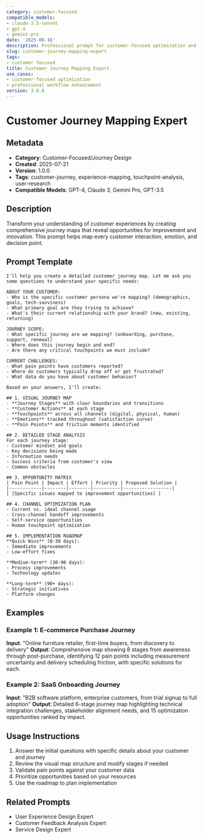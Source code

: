 ```yaml
---
category: customer-focused
compatible_models:
- claude-3.5-sonnet
- gpt-4
- gemini-pro
date: '2025-08-16'
description: Professional prompt for customer-focused optimization and expert consultation
slug: customer-journey-mapping-expert
tags:
- customer focused
title: Customer Journey Mapping Expert
use_cases:
- customer-focused optimization
- professional workflow enhancement
version: 3.0.0
---
```


# Customer Journey Mapping Expert

## Metadata
- **Category**: Customer-Focused/Journey Design
- **Created**: 2025-07-21
- **Version**: 1.0.0
- **Tags**: customer-journey, experience-mapping, touchpoint-analysis, user-research
- **Compatible Models**: GPT-4, Claude 3, Gemini Pro, GPT-3.5

## Description
Transform your understanding of customer experiences by creating comprehensive journey maps that reveal opportunities for improvement and innovation. This prompt helps map every customer interaction, emotion, and decision point.

## Prompt Template

```
I'll help you create a detailed customer journey map. Let me ask you some questions to understand your specific needs:

ABOUT YOUR CUSTOMER:
- Who is the specific customer persona we're mapping? (demographics, goals, tech-savviness)
- What primary goal are they trying to achieve?
- What's their current relationship with your brand? (new, existing, returning)

JOURNEY SCOPE:
- What specific journey are we mapping? (onboarding, purchase, support, renewal)
- Where does this journey begin and end?
- Are there any critical touchpoints we must include?

CURRENT CHALLENGES:
- What pain points have customers reported?
- Where do customers typically drop off or get frustrated?
- What data do you have about customer behavior?

Based on your answers, I'll create:

## 1. VISUAL JOURNEY MAP
- **Journey Stages** with clear boundaries and transitions
- **Customer Actions** at each stage
- **Touchpoints** across all channels (digital, physical, human)
- **Emotions** tracked throughout (satisfaction curve)
- **Pain Points** and friction moments identified

## 2. DETAILED STAGE ANALYSIS
For each journey stage:
- Customer mindset and goals
- Key decisions being made
- Information needs
- Success criteria from customer's view
- Common obstacles

## 3. OPPORTUNITY MATRIX
| Pain Point | Impact | Effort | Priority | Proposed Solution |
|------------|--------|--------|----------|------------------|
| [Specific issues mapped to improvement opportunities] |

## 4. CHANNEL OPTIMIZATION PLAN
- Current vs. ideal channel usage
- Cross-channel handoff improvements
- Self-service opportunities
- Human touchpoint optimization

## 5. IMPLEMENTATION ROADMAP
**Quick Wins** (0-30 days):
- Immediate improvements
- Low-effort fixes

**Medium-term** (30-90 days):
- Process improvements
- Technology updates

**Long-term** (90+ days):
- Strategic initiatives
- Platform changes
```

## Examples

### Example 1: E-commerce Purchase Journey
**Input**: "Online furniture retailer, first-time buyers, from discovery to delivery"
**Output**: Comprehensive map showing 8 stages from awareness through post-purchase, identifying 12 pain points including measurement uncertainty and delivery scheduling friction, with specific solutions for each.

### Example 2: SaaS Onboarding Journey
**Input**: "B2B software platform, enterprise customers, from trial signup to full adoption"
**Output**: Detailed 6-stage journey map highlighting technical integration challenges, stakeholder alignment needs, and 15 optimization opportunities ranked by impact.

## Usage Instructions
1. Answer the initial questions with specific details about your customer and journey
2. Review the visual map structure and modify stages if needed
3. Validate pain points against your customer data
4. Prioritize opportunities based on your resources
5. Use the roadmap to plan implementation

## Related Prompts
- User Experience Design Expert
- Customer Feedback Analysis Expert
- Service Design Expert